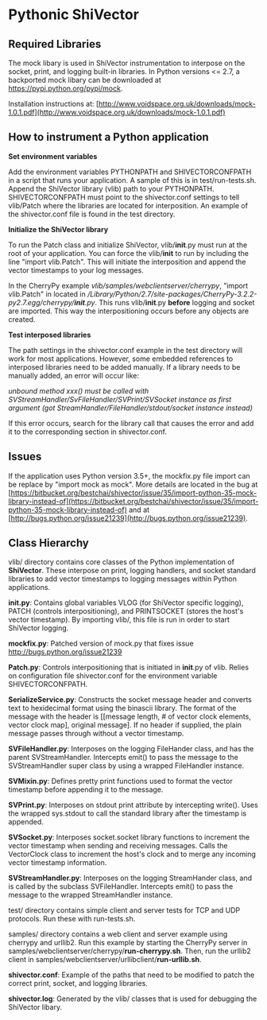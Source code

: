 Pythonic ShiVector
===================

Required Libraries
-------------------

The mock libary is used in ShiVector instrumentation to interpose on the socket, print, and logging built-in libraries.
In Python versions <= 2.7, a backported mock libary can be downloaded at https://pypi.python.org/pypi/mock.

Installation instructions at: [http://www.voidspace.org.uk/downloads/mock-1.0.1.pdf](http://www.voidspace.org.uk/downloads/mock-1.0.1.pdf)


How to instrument a Python application
------------------------------------

**Set environment variables**

Add the environment variables PYTHONPATH and SHIVECTORCONFPATH in a script that runs your application. A sample of this is in test/run-tests.sh.
Append the ShiVector library (vlib) path to your PYTHONPATH. SHIVECTORCONFPATH must point to the shivector.conf settings to 
tell vlib/Patch where the libraries are located for interposition. An example of the shivector.conf file is found in the test directory.

**Initialize the ShiVector library**

To run the Patch class and initialize ShiVector, vlib/__init__.py must run at the root of your application. You can force the vlib/__init__ to run 
by including the line "import vlib.Patch". This will initiate the interposition and append the vector timestamps to your log messages.

In the CherryPy example *vlib/samples/webclientserver/cherrypy*, "import vlib.Patch" in located in 
*/Library/Python/2.7/site-packages/CherryPy-3.2.2-py2.7.egg/cherrypy/__init__.py*. This runs vlib/__init__.py
**before** logging and socket are imported. This way the interpositioning occurs before any objects are created.

**Test interposed libraries**

The path settings in the shivector.conf example in the test directory will work for most applications. However, some embedded references to 
interposed libraries need to be added manually. If a library needs to be manually added, an error will occur like:

*unbound method xxx() must be called with SVStreamHandler/SvFileHandler/SVPrint/SVSocket instance as first argument 
(got StreamHandler/FileHandler/stdout/socket instance instead)*

If this error occurs, search for the library call that causes the error and add it to the corresponding section in shivector.conf.


Issues
----------------------------

If the application uses Python version 3.5+, the mockfix.py file import can be replace by "import mock as mock". More details are located in the bug
at [https://bitbucket.org/bestchai/shivector/issue/35/import-python-35-mock-library-instead-of](https://bitbucket.org/bestchai/shivector/issue/35/import-python-35-mock-library-instead-of)
and at [http://bugs.python.org/issue21239](http://bugs.python.org/issue21239).


Class Hierarchy
------------------

vlib/ directory contains core classes of the Python implementation of **ShiVector**. These interpose on print, logging handlers, and socket standard 
libraries to add vector timestamps to logging messages within Python applications. 

**__init__.py**: Contains global variables VLOG (for ShiVector specific logging), PATCH (controls interpositioning), and PRINTSOCKET (stores 
the host's vector timestamp). By importing vlib/, this file is run in order to start ShiVector logging. 

**mockfix.py**: Patched version of mock.py that fixes issue http://bugs.python.org/issue21239

**Patch.py**: Controls interpositioning that is initiated in __init__.py of vlib. Relies on configuration file shivector.conf for the environment
variable SHIVECTORCONFPATH. 

**SerializeService.py**: Constructs the socket message header and converts text to hexidecimal format using the binascii library. The format of the
message with the header is [[message length, # of vector clock elements, vector clock map], original message]. If no header if supplied, the plain
message passes through without a vector timestamp.

**SVFileHandler.py**: Interposes on the logging FileHander class, and has the parent SVStreamHandler. Intercepts emit() to pass the message to
the SVStreamHandler super class by using a wrapped FileHandler instance.

**SVMixin.py**: Defines pretty print functions used to format the vector timestamp before appending it to the message.

**SVPrint.py**: Interposes on stdout print attribute by intercepting write(). Uses the wrapped sys.stdout to call the standard library after the
timestamp is appended.

**SVSocket.py**: Interposes socket.socket library functions to increment the vector timestamp when sending and receiving messages. Calls the
VectorClock class to increment the host's clock and to merge any incoming vector timestamp information.

**SVStreamHandler.py**: Interposes on the logging StreamHander class, and is called by the subclass SVFileHandler. Intercepts emit() to pass the message to
the wrapped StreamHandler instance.

test/ directory contains simple client and server tests for TCP and UDP protocols. Run these with run-tests.sh.

samples/ directory contains a web client and server example using cherrypy and urllib2. Run this example by starting the CherryPy server in 
samples/webclientserver/cherrypy/**run-cherrypy.sh**. Then, run the urllib2 client in samples/webclientserver/urllibclient/**run-urllib.sh**. 

**shivector.conf**: Example of the paths that need to be modified to patch the correct print, socket, and logging libraries.

**shivector.log**: Generated by the vlib/ classes that is used for debugging the ShiVector libary.